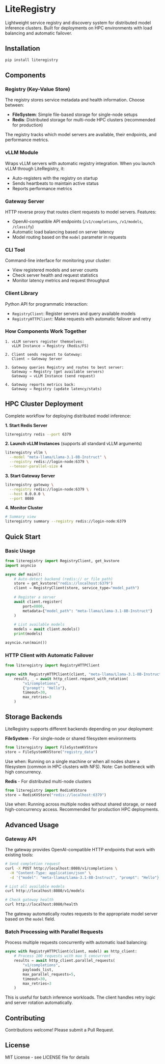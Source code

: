 # LiteRegistry

Lightweight service registry and discovery system for distributed model inference clusters. Built for deployments on HPC environments with load balancing and automatic failover.


## Installation

```bash
pip install literegistry
```

## Components

### Registry (Key-Value Store)
The registry stores service metadata and health information. Choose between:
- **FileSystem**: Simple file-based storage for single-node setups
- **Redis**: Distributed storage for multi-node HPC clusters (recommended for production)

The registry tracks which model servers are available, their endpoints, and performance metrics.

### vLLM Module
Wraps vLLM servers with automatic registry integration. When you launch vLLM through LiteRegistry, it:
- Auto-registers with the registry on startup
- Sends heartbeats to maintain active status
- Reports performance metrics

### Gateway Server
HTTP reverse proxy that routes client requests to model servers. Features:
- OpenAI-compatible API endpoints (`/v1/completions`, `/v1/models`, `/classify`)
- Automatic load balancing based on server latency
- Model routing based on the `model` parameter in requests

### CLI Tool
Command-line interface for monitoring your cluster:
- View registered models and server counts
- Check server health and request statistics
- Monitor latency metrics and request throughput

### Client Library
Python API for programmatic interaction:
- `RegistryClient`: Register servers and query available models
- `RegistryHTTPClient`: Make requests with automatic failover and retry

### How Components Work Together

```
1. vLLM servers register themselves:
   vLLM Instance → Registry (Redis/FS)
   
2. Client sends request to Gateway:
   Client → Gateway Server
   
3. Gateway queries Registry and routes to best server:
   Gateway → Registry (get available servers)
   Gateway → vLLM Instance (send request)
   
4. Gateway reports metrics back:
   Gateway → Registry (update latency/stats)
```

## HPC Cluster Deployment

Complete workflow for deploying distributed model inference:

**1. Start Redis Server**
```bash
literegistry redis --port 6379
```

**2. Launch vLLM Instances** (supports all standard vLLM arguments)
```bash
literegistry vllm \
  --model "meta-llama/Llama-3.1-8B-Instruct" \
  --registry redis://login-node:6379 \
  --tensor-parallel-size 4
```

**3. Start Gateway Server**
```bash
literegistry gateway \
  --registry redis://login-node:6379 \
  --host 0.0.0.0 \
  --port 8080
```

**4. Monitor Cluster**
```bash
# Summary view
literegistry summary --registry redis://login-node:6379
```

## Quick Start

### Basic Usage

```python
from literegistry import RegistryClient, get_kvstore
import asyncio

async def main():
    # Auto-detect backend (redis:// or file path)
    store = get_kvstore("redis://localhost:6379")
    client = RegistryClient(store, service_type="model_path")
    
    # Register a server
    await client.register(
        port=8000,
        metadata={"model_path": "meta-llama/Llama-3.1-8B-Instruct"}
    )
    
    # List available models
    models = await client.models()
    print(models)

asyncio.run(main())
```

### HTTP Client with Automatic Failover

```python
from literegistry import RegistryHTTPClient

async with RegistryHTTPClient(client, "meta-llama/Llama-3.1-8B-Instruct") as http_client:
    result, _ = await http_client.request_with_rotation(
        "v1/completions",
        {"prompt": "Hello"},
        timeout=30,
        max_retries=3
    )
```

## Storage Backends

LiteRegistry supports different backends depending on your deployment:

**FileSystem** - For single-node or shared filesystem environments
```python
from literegistry import FileSystemKVStore
store = FileSystemKVStore("registry_data")
```
Use when: Running on a single machine or when all nodes share a filesystem (common in HPC clusters with NFS). Note: Can bottleneck with high concurrency.

**Redis** - For distributed multi-node clusters
```python
from literegistry import RedisKVStore
store = RedisKVStore("redis://localhost:6379")
```
Use when: Running across multiple nodes without shared storage, or need high-concurrency access. Recommended for production HPC deployments.

## Advanced Usage

### Gateway API

The gateway provides OpenAI-compatible HTTP endpoints that work with existing tools:

```bash
# Send completion request
curl -X POST http://localhost:8080/v1/completions \
  -H "Content-Type: application/json" \
  -d '{"model": "meta-llama/Llama-3.1-8B-Instruct", "prompt": "Hello"}'

# List all available models
curl http://localhost:8080/v1/models

# Check gateway health
curl http://localhost:8080/health
```

The gateway automatically routes requests to the appropriate model server based on the `model` field.

### Batch Processing with Parallel Requests

Process multiple requests concurrently with automatic load balancing:

```python
async with RegistryHTTPClient(client, model) as http_client:
    # Process 100 requests with max 5 concurrent
    results = await http_client.parallel_requests(
        "v1/completions",
        payloads_list,
        max_parallel_requests=5,
        timeout=30,
        max_retries=3
    )
```

This is useful for batch inference workloads. The client handles retry logic and server rotation automatically.


## Contributing

Contributions welcome! Please submit a Pull Request.

## License

MIT License - see LICENSE file for details
